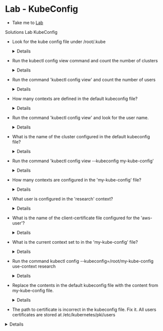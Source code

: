 # Lab - KubeConfig

  - Take me to [Lab](https://kodekloud.com/topic/labs-kubeconfig/)

Solutions Lab KubeConfig


- Look for the kube config file under /root/.kube

  <details>
  ```
  $ ls -l /root/.kube
  ```
  </details>

- Run the kubectl config view command and count the number of clusters

  <details>
  ```
  $ kubectl config view
  ```
  </details>

- Run the command 'kubectl config view' and count the number of users

  <details>
  ```
  $ kubectl config view
  ```
  </details>

- How many contexts are defined in the default kubeconfig file?

  <details>
  ```
  $ kubectl config view
  ```
  </details>

- Run the command 'kubectl config view' and look for the user name.

  <details>
  ```
  $ kubectl config view
  ```
  </details>

- What is the name of the cluster configured in the default kubeconfig file?

  <details>
  ```
  $ kubectl config view
  ```
  </details>

- Run the command 'kubectl config view --kubeconfig my-kube-config'

  <details>
  ```
  $ kubectl config view --kubeconfig my-kube-config
  ```
  </details>

- How many contexts are configured in the 'my-kube-config' file?

  <details>
  ```
  $ kubectl config view --kubeconfig my-kube-config
  ```
  </details>

- What user is configured in the 'research' context?

  <details>
  ```
  $ kubectl config view --kubeconfig my-kube-config
  ```
  </details>

- What is the name of the client-certificate file configured for the 'aws-user'?

  <details>
  ```
  $ kubectl config view --kubeconfig my-kube-config
  ```
  </details>

- What is the current context set to in the 'my-kube-config' file?

  <details>
  ```
  $ kubectl config view --kubeconfig my-kube-config
  ```
  </details>

- Run the command kubectl config --kubeconfig=/root/my-kube-config use-context research

  <details>
  ```
  $ kubectl config --kubeconfig=/root/my-kube-config use-context research
  ```
  </details>

- Replace the contents in the default kubeconfig file with the content from my-kube-config file.

  <details>
  ```
  $ mv .kube/config .kube/config.bak
  $ cp /root/my-kube-config .kube/config
  ```
  </details>

- The path to certificate is incorrect in the kubeconfig file. Fix it. All users certificates are stored at /etc/kubernetes/pki/users

 <details>
  $ kubectl get pods
  master $ ls
  dev-user.crt  dev-user.csr  dev-user.key
  master $ vi /root/.kube/config
  master $ grep dev-user.crt /root/.kube/config
    client-certificate: /etc/kubernetes/pki/users/dev-user/dev-user.crt
  master $ pwd
  /etc/kubernetes/pki/users/dev-user
  master $ kubectl get pods
  No resources found in default namespace.
 </details>
